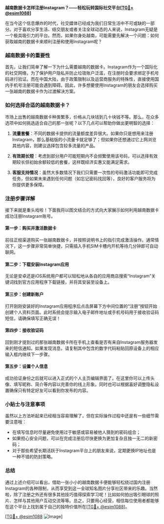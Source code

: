 **越南数据卡怎样注册Instagram？——轻松玩转国际社交平台[[TG💪+ @esim1088](https://t.me/s/esim1088)]**

在当今这个信息爆炸的时代，社交媒体已经成为我们日常生活中不可或缺的一部分。对于喜欢分享生活、结交朋友或者关注全球动态的人来说，Instagram无疑是一个极具吸引力的平台。然而，如果你身处越南，可能需要先解决一个问题：如何获取越南的数据卡来顺利注册和使用Instagram呢？

### 越南数据卡的重要性

首先，让我们简单了解一下为什么需要越南的数据卡。Instagram作为一个国际化的社交网络，为了保护用户隐私并防止垃圾账户泛滥，在注册时会要求绑定手机号码进行验证。而在中国大陆，由于政策限制以及运营商服务的特殊性，直接使用国内手机号注册可能会遇到障碍。因此，许多想要使用Instagram的朋友会选择购买一张越南的数据卡作为过渡解决方案。

### 如何选择合适的越南数据卡？

市场上出售的越南数据卡种类繁多，价格从几块钱到几十块钱不等。那么，在众多选项中如何挑选适合自己的那一张呢？以下几点可以帮助你做出更明智的选择：

1. **流量套餐**：不同的数据卡提供的流量额度差异很大。如果你只是想用来注册Instagram，那么基础版的小流量卡就足够了；但如果你还想通过它上网浏览其他内容，则建议选择包含较多流量的产品。
   
2. **有效期长短**：考虑到部分用户可能短期内不会频繁使用该号码，可以选择有效期较长但初始余额较低的套餐，这样既经济实惠又能满足需求。
   
3. **客服支持情况**：虽然大多数情况下我们只需要一次性的号码激活功能即可完成任务，但如果未来遇到任何问题（如忘记密码找回等），良好的客户服务将为你提供更多保障。

### 注册步骤详解

接下来就是重头戏啦！下面我将以图文结合的方式向大家展示如何利用越南数据卡成功注册Instagram账号。

#### 第一步：购买并激活数据卡
前往正规渠道购买一张越南数据卡，并按照说明书上的指引完成激活操作。通常情况下，这一步骤非常简单快捷，只需插入手机SIM卡槽内开机等待几分钟即可自动联网。

#### 第二步：下载安装Instagram应用
无论是安卓还是iOS系统用户都可以轻松地从各自的应用商店搜索“Instagram”关键词找到官方应用程序下载链接，并将其安装至设备上。

#### 第三步：创建新账户
打开刚刚安装好的Instagram应用程序后点击屏幕下方中间位置的“注册”按钮开始创建个人资料页面。此时系统会提示输入电子邮件地址或手机号码用于接收验证码短信，请确保填写正确无误！

#### 第四步：接收验证码
回到刚才提到过的那张越南数据卡所在手机上查看是否有来自Instagram服务器发来的短信通知。如果发现消息，请复制其中包含的数字代码粘贴回原设备上的相应输入框内继续下一步骤。

#### 第五步：设置个人信息
成功验证身份之后就可以进入正式的个人主页编辑界面了。在这里你可以上传头像、填写昵称、简介等内容以完善你的线上形象。同时也可以根据喜好调整隐私设置确保只有特定好友可以看到你发布的内容。

### 小贴士与注意事项

虽然以上方法听起来已经相当容易理解了，但在实际操作过程中还是有一些细节需要注意哦：
- 在填写信息时尽量避免使用过于敏感或容易被他人猜到的密码组合；
- 如果担心安全问题，可以在完成注册后尽快更换为更加复杂且独一无二的新密码；
- 对于那些希望长期活跃于Instagram平台上的朋友来说，定期更换IP地址也是一种不错的防封策略。

### 总结

通过上述介绍可以看出，借助一张小小的越南数据卡便能够轻松绕过国内注册Instagram的各种限制，从而享受到这一全球知名图片分享社区带来的乐趣。当然啦，除了注册之外还有很多其他技巧值得探索学习呢！比如如何拍出吸引眼球的照片、怎样与其他用户互动交流等等。总之，只要用心经营，相信每位使用者都能够在这个平台上找到属于自己的独特价值所在[[TG💪+ @esim1088](https://t.me/s/esim1088)]。

[[TG💪+ @esim1088](https://t.me/s/esim1088) ![Image](https://i.postimg.cc/4NQfJmqS/Snipaste-2025-05-13-00-14-12.png)]